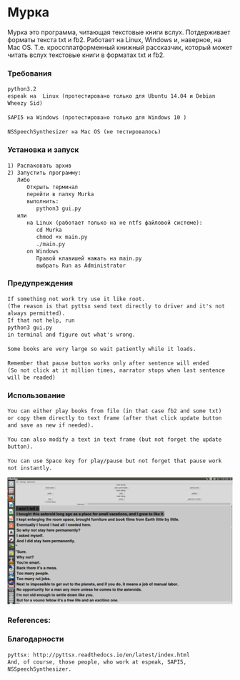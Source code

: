 
# Мурка
Мурка это программа, читающая текстовые книги вслух. 
Потдерживает форматы текста txt и fb2. 
Работает на Linux, Windows и, наверное, на Mac OS.
Т.е.  кроссплатформенный книжный рассказчик, который может читать вслух текстовые книги в форматах txt и fb2.

### Требования
```
python3.2
espeak на  Linux (протестировано только для Ubuntu 14.04 и Debian Wheezy Sid)

SAPI5 на Windows (протестировано только для Windows 10 )

NSSpeechSynthesizer на Mac OS (не тестировалось)
```
### Установка и запуск
```
1) Распаковать архив
2) Запустить программу:
   Либо 
      Открыть терминал
      перейти в папку Murka
      выполнить:
         python3 gui.py
   или 
      на Linux (работает только на не ntfs файловой системе):
         cd Murka
         chmod +x main.py 
         ./main.py
      on Windows 
         Правой клавишей нажать на main.py 
         выбрать Run as Administrator
 ```
### Предупреждения
```
If something not work try use it like root.
(The reason is that pyttsx send text directly to driver and it's not always permitted). 
If that not help, run 
python3 gui.py 
in terminal and figure out what's wrong.

Some books are very large so wait patiently while it loads.

Remember that pause button works only after sentence will ended
(So not click at it million times, narrator stops when last sentence
will be readed)  
```
### Использование
```
You can either play books from file (in that case fb2 and some txt) 
or copy them directly to text frame (after that click update button 
and save as new if needed). 

You can also modify a text in text frame (but not forget the update button).

You can use Space key for play/pause but not forget that pause work not instantly. 
```


 ![alt tag](https://raw.githubusercontent.com/valdecar/Murka/master/screen_overview.png)

### References:
### Благодарности
```
pyttsx: http://pyttsx.readthedocs.io/en/latest/index.html
And, of course, those people, who work at espeak, SAPI5, NSSpeechSynthesizer.
```
